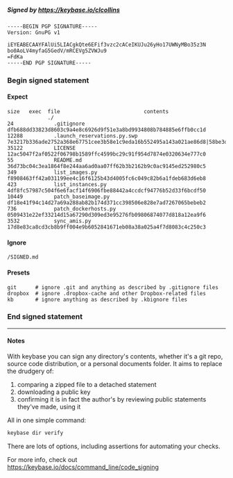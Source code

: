 ##### Signed by https://keybase.io/clcollins
```
-----BEGIN PGP SIGNATURE-----
Version: GnuPG v1

iEYEABECAAYFAlUi5LIACgkQte6EFif3vzc2cACeIKUJu26yHo17UWNyMBo35z3N
bo0AoLV4myfaG5GedV/mRCEVg5ZVWJu9
=FdKa
-----END PGP SIGNATURE-----

```

<!-- END SIGNATURES -->

### Begin signed statement 

#### Expect

```
size   exec  file                           contents                                                                                                                         
             ./                                                                                                                                                              
24             .gitignore                   dfb688dd33823d8603c9a4e8c6926d9f51e3a8bd9934808b784885e6ffb0cc1d                                                                 
12288          .launch_reservations.py.swp  7e3217b336ade2752a368e67751cee3b58e1c9eda16b552495a143a021ae86d8|58be3dbac2c3140b1a95e37630673e2d4a2a663ffe7da82f7a5f2fba165bb3e3
35122          LICENSE                      12ac5047f2af0522f06798b1589ffc4599bc29c91f954d7874e0320634e777c0                                                                 
55             README.md                    36d73bc04c3ea1864f8e244aa6ad0aa07ff62b3b2162b9c0ac9145ed252980c5                                                                 
349            list_images.py               f8908463ff42a031199ee4c16f6125b43d4005fc6c049c82b6a1fdeb683d6eb8                                                                 
423            list_instances.py            4df8fc57987c504f6e6facf14f6906fbe88442a4ccdcf94776b52d33f6bcdf50                                                                 
10449          patch_baseimage.py           df18e41f94c14d27a69a288ab82b174d371cc398506e828e7ad7267065bebeb2                                                                 
736            patch_dockerhosts.py         0509431e22ef33214d15a67290d309ed3e95276fb09806874077d818a12ea9f6                                                                 
3532           sync_amis.py                 17d8e83ca8cd3cb8b9ff004e9b6052841671eb08a38a025a4f7d8083c4c250c3                                                                 
```

#### Ignore

```
/SIGNED.md
```

#### Presets

```
git      # ignore .git and anything as described by .gitignore files
dropbox  # ignore .dropbox-cache and other Dropbox-related files    
kb       # ignore anything as described by .kbignore files          
```

<!-- summarize version = 0.0.9 -->

### End signed statement

<hr>

#### Notes

With keybase you can sign any directory's contents, whether it's a git repo,
source code distribution, or a personal documents folder. It aims to replace the drudgery of:

  1. comparing a zipped file to a detached statement
  2. downloading a public key
  3. confirming it is in fact the author's by reviewing public statements they've made, using it

All in one simple command:

```bash
keybase dir verify
```

There are lots of options, including assertions for automating your checks.

For more info, check out https://keybase.io/docs/command_line/code_signing